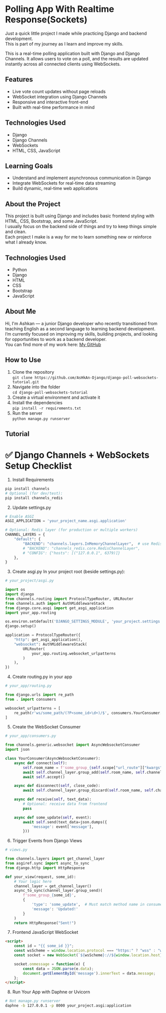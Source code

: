 # Polling App With Realtime Response(Sockets)

Just a quick little project I made while practicing Django and backend development.  
This is part of my journey as I learn and improve my skills.

This is a real-time polling application built with Django and Django Channels. It allows users to vote on a poll, and the results are updated instantly across all connected clients using WebSockets.

## Features
- Live vote count updates without page reloads
- WebSocket integration using Django Channels
- Responsive and interactive front-end
- Built with real-time performance in mind

## Technologies Used
- Django
- Django Channels
- WebSockets
- HTML, CSS, JavaScript

## Learning Goals
- Understand and implement asynchronous communication in Django
- Integrate WebSockets for real-time data streaming
- Build dynamic, real-time web applications

## About the Project

This project is built using Django and includes basic frontend styling with HTML, CSS, Bootstrap, and some JavaScript.  
I usually focus on the backend side of things and try to keep things simple and clean.  
Each project I make is a way for me to learn something new or reinforce what I already know.


## Technologies Used

- Python
- Django
- HTML
- CSS
- Bootstrap
- JavaScript

## About Me

Hi, I'm Ashkan — a junior Django developer who recently transitioned from teaching English as a second language to learning backend development.  
I’m currently focused on improving my skills, building projects, and looking for opportunities to work as a backend developer.  
You can find more of my work here: [My GitHub](https://github.com/AsHkAn-Django)

## How to Use

1. Clone the repository  
   `git clone https://github.com/AsHkAn-Django/django-poll-websockets-tutorial.git`
2. Navigate into the folder  
   `cd django-poll-websockets-tutorial`
3. Create a virtual environment and activate it
4. Install the dependencies  
   `pip install -r requirements.txt`
5. Run the server  
   `python manage.py runserver`

## Tutorial 


# ✅ Django Channels + WebSockets Setup Checklist

1. Install Requirements

```bash
pip install channels
# Optional (for dev/test):
pip install channels_redis
```

2. Update settings.py
```python
# Enable ASGI
ASGI_APPLICATION = 'your_project_name.asgi.application'

# Optional: Redis layer (for production or multiple workers)
CHANNEL_LAYERS = {
    "default": {
        "BACKEND": "channels.layers.InMemoryChannelLayer",  # use RedisChannelLayer for production
        # "BACKEND": "channels_redis.core.RedisChannelLayer",
        # "CONFIG": {"hosts": [("127.0.0.1", 6379)]}
    },
}
```

3. Create asgi.py
In your project root (beside settings.py):

```python
# your_project/asgi.py

import os
import django
from channels.routing import ProtocolTypeRouter, URLRouter
from channels.auth import AuthMiddlewareStack
from django.core.asgi import get_asgi_application
import your_app.routing

os.environ.setdefault('DJANGO_SETTINGS_MODULE', 'your_project.settings')
django.setup()

application = ProtocolTypeRouter({
    "http": get_asgi_application(),
    "websocket": AuthMiddlewareStack(
        URLRouter(
            your_app.routing.websocket_urlpatterns
        )
    ),
})
```

4. Create routing.py in your app

```python
# your_app/routing.py

from django.urls import re_path
from . import consumers

websocket_urlpatterns = [
    re_path(r'ws/some_path/(?P<some_id>\d+)/$', consumers.YourConsumer.as_asgi()),
]
```

5. Create the WebSocket Consumer
```python
# your_app/consumers.py

from channels.generic.websocket import AsyncWebsocketConsumer
import json

class YourConsumer(AsyncWebsocketConsumer):
    async def connect(self):
        self.room_name = f'some_group_{self.scope["url_route"]["kwargs"]["some_id"]}'
        await self.channel_layer.group_add(self.room_name, self.channel_name)
        await self.accept()

    async def disconnect(self, close_code):
        await self.channel_layer.group_discard(self.room_name, self.channel_name)

    async def receive(self, text_data):
        # Optional: receive data from frontend
        pass

    async def some_update(self, event):
        await self.send(text_data=json.dumps({
            'message': event['message'],
        }))
```

6. Trigger Events from Django Views
```python
# views.py

from channels.layers import get_channel_layer
from asgiref.sync import async_to_sync
from django.http import HttpResponse

def your_view(request, some_id):
    # Your logic here
    channel_layer = get_channel_layer()
    async_to_sync(channel_layer.group_send)(
        f'some_group_{some_id}',
        {
            'type': 'some_update',  # Must match method name in consumer
            'message': 'Updated!'
        }
    )
    return HttpResponse("Sent!")

```

7. Frontend JavaScript WebSocket
```html
<script>
    const id = "{{ some_id }}";
    const wsScheme = window.location.protocol === "https:" ? "wss" : "ws";
    const socket = new WebSocket(`${wsScheme}://${window.location.host}/ws/some_path/${id}/`);

    socket.onmessage = function(e) {
        const data = JSON.parse(e.data);
        document.getElementById('message').innerText = data.message;
    };
</script>
```

8. Run Your App with Daphne or Uvicorn
```bash
# Not manage.py runserver
daphne -b 127.0.0.1 -p 8000 your_project.asgi:application
```

